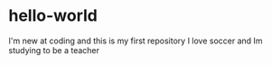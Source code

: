# hello-world
I'm new at coding and this is my first repository
I love soccer and Im studying to be a teacher
